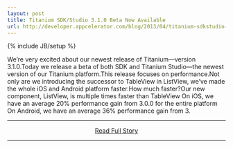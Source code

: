 ```yaml
---
layout: post
title: Titanium SDK/Studio 3.1.0 Beta Now Available
url: http://developer.appcelerator.com/blog/2013/04/titanium-sdkstudio-3-1-0-beta-now-available.html
---
```

{% include JB/setup %}<p>We’re very excited about our newest release of Titanium—version 3.1.0.Today we release a beta of both SDK and Titanium Studio—the newest version of our Titanium platform.This release focuses on performance.Not only are we introducing the successor to TableView in ListView, we’ve made the whole iOS and Android platform faster.How much faster?Our new component, ListView, is multiple times faster than TableView
 On iOS, we have an average 20% performance gain from 3.0.0 for the entire platform
 On Android, we have an average 36% performance gain from 3.</p>
<hr /><p align='center'><a href="http://developer.appcelerator.com/blog/2013/04/titanium-sdkstudio-3-1-0-beta-now-available.html" style='padding:15px;'>Read Full Story</a></p><hr />
